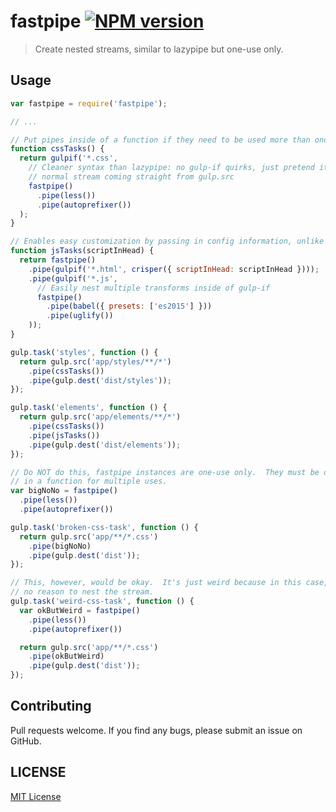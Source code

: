 # fastpipe [![NPM version][npm-image]][npm-url]

> Create nested streams, similar to lazypipe but one-use only.

## Usage

```js
var fastpipe = require('fastpipe');

// ...

// Put pipes inside of a function if they need to be used more than once
function cssTasks() {
  return gulpif('*.css',
    // Cleaner syntax than lazypipe: no gulp-if quirks, just pretend it is a
    // normal stream coming straight from gulp.src
    fastpipe()
      .pipe(less())
      .pipe(autoprefixer())
  );
}

// Enables easy customization by passing in config information, unlike lazypipe
function jsTasks(scriptInHead) {
  return fastpipe()
    .pipe(gulpif('*.html', crisper({ scriptInHead: scriptInHead })));
    .pipe(gulpif('*.js',
      // Easily nest multiple transforms inside of gulp-if
      fastpipe()
        .pipe(babel({ presets: ['es2015'] }))
        .pipe(uglify())
    ));
}

gulp.task('styles', function () {
  return gulp.src('app/styles/**/*')
    .pipe(cssTasks())
    .pipe(gulp.dest('dist/styles'));
});

gulp.task('elements', function () {
  return gulp.src('app/elements/**/*')
    .pipe(cssTasks())
    .pipe(jsTasks())
    .pipe(gulp.dest('dist/elements'));
});

// Do NOT do this, fastpipe instances are one-use only.  They must be defined
// in a function for multiple uses.
var bigNoNo = fastpipe()
  .pipe(less())
  .pipe(autoprefixer())

gulp.task('broken-css-task', function () {
  return gulp.src('app/**/*.css')
    .pipe(bigNoNo)
    .pipe(gulp.dest('dist'));
});

// This, however, would be okay.  It's just weird because in this case, there is
// no reason to nest the stream.
gulp.task('weird-css-task', function () {
  var okButWeird = fastpipe()
    .pipe(less())
    .pipe(autoprefixer())

  return gulp.src('app/**/*.css')
    .pipe(okButWeird)
    .pipe(gulp.dest('dist'));
});
```

## Contributing

Pull requests welcome.  If you find any bugs, please submit an issue on GitHub.

## LICENSE

[MIT License](http://en.wikipedia.org/wiki/MIT_License)

[npm-url]: https://www.npmjs.com/package/fastpipe
[npm-image]: https://badge.fury.io/js/fastpipe.svg
